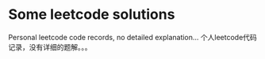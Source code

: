 # Some leetcode solutions
Personal leetcode code records, no detailed explanation...
个人leetcode代码记录，没有详细的题解。。。
